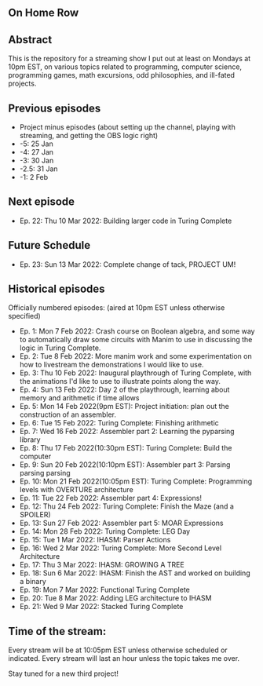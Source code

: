 On Home Row
-----------

## Abstract

This is the repository for a streaming show I put out at least on Mondays at 10pm EST, on various topics related to programming, computer science, programming games, math excursions, odd philosophies, and ill-fated projects. 

## Previous episodes

- Project minus episodes (about setting up the channel, playing with streaming, and getting the OBS logic right)
- -5: 25 Jan
- -4: 27 Jan
- -3: 30 Jan
- -2.5: 31 Jan
- -1: 2 Feb

## Next episode

- Ep. 22: Thu 10 Mar 2022: Building larger code in Turing Complete

## Future Schedule

- Ep. 23: Sun 13 Mar 2022: Complete change of tack, PROJECT UM!

## Historical episodes

Officially numbered episodes: (aired at 10pm EST unless otherwise specified)

- Ep. 1: Mon 7 Feb 2022: Crash course on Boolean algebra, and some way to automatically draw some circuits with Manim to use in discussing the logic in Turing Complete.
- Ep. 2: Tue 8 Feb 2022: More manim work and some experimentation on how to livestream the demonstrations I would like to use. 
- Ep. 3: Thu 10 Feb 2022: Inaugural playthrough of Turing Complete, with the animations I'd like to use to illustrate points along the way.
- Ep. 4: Sun 13 Feb 2022: Day 2 of the playthrough, learning about memory and arithmetic if time allows 
- Ep. 5: Mon 14 Feb 2022(9pm EST): Project initiation: plan out the construction of an assembler.
- Ep. 6: Tue 15 Feb 2022: Turing Complete: Finishing arithmetic
- Ep. 7: Wed 16 Feb 2022: Assembler part 2: Learning the pyparsing library
- Ep. 8: Thu 17 Feb 2022(10:30pm EST): Turing Complete: Build the computer
- Ep. 9: Sun 20 Feb 2022(10:10pm EST): Assembler part 3: Parsing parsing parsing 
- Ep. 10: Mon 21 Feb 2022(10:05pm EST): Turing Complete: Programming levels with OVERTURE architecture
- Ep. 11: Tue 22 Feb 2022: Assembler part 4: Expressions!
- Ep. 12: Thu 24 Feb 2022: Turing Complete: Finish the Maze (and a SPOILER)
- Ep. 13: Sun 27 Feb 2022: Assembler part 5: MOAR Expressions
- Ep. 14: Mon 28 Feb 2022: Turing Complete: LEG Day
- Ep. 15: Tue 1 Mar 2022: IHASM: Parser Actions
- Ep. 16: Wed 2 Mar 2022: Turing Complete: More Second Level Architecture
- Ep. 17: Thu 3 Mar 2022: IHASM: GROWING A TREE
- Ep. 18: Sun 6 Mar 2022: IHASM: Finish the AST and worked on building a binary
- Ep. 19: Mon 7 Mar 2022: Functional Turing Complete
- Ep. 20: Tue 8 Mar 2022: Adding LEG architecture to IHASM
- Ep. 21: Wed 9 Mar 2022: Stacked Turing Complete

## Time of the stream:
Every stream will be at 10:05pm EST unless otherwise scheduled or indicated. Every stream will last an hour unless the topic takes me over.


Stay tuned for a new third project!
